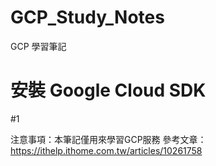 # GCP_Study_Notes
GCP 學習筆記

# 安裝 Google Cloud SDK
#1



注意事項：本筆記僅用來學習GCP服務
參考文章：https://ithelp.ithome.com.tw/articles/10261758
